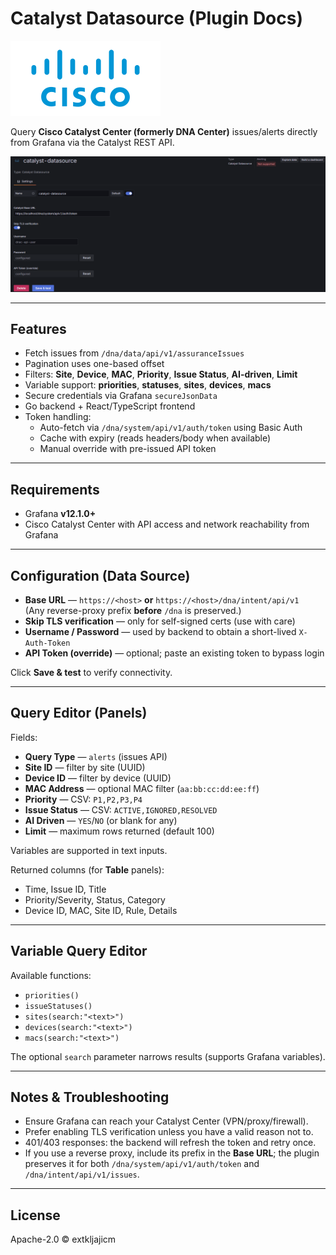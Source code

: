 # Catalyst Datasource (Plugin Docs)

![Logo](https://raw.githubusercontent.com/extkljajicm/grafana-catalyst-datasource/main/src/img/logo.svg)

Query **Cisco Catalyst Center (formerly DNA Center)** issues/alerts directly from Grafana via the Catalyst REST API.

![Screenshot](https://raw.githubusercontent.com/extkljajicm/grafana-catalyst-datasource/main/src/img/screenshot-1.png)

---

## Features

- Fetch issues from `/dna/data/api/v1/assuranceIssues`
- Pagination uses one-based offset
- Filters: **Site**, **Device**, **MAC**, **Priority**, **Issue Status**, **AI-driven**, **Limit**
- Variable support: **priorities**, **statuses**, **sites**, **devices**, **macs**
- Secure credentials via Grafana `secureJsonData`
- Go backend + React/TypeScript frontend
- Token handling:
  - Auto-fetch via `/dna/system/api/v1/auth/token` using Basic Auth
  - Cache with expiry (reads headers/body when available)
  - Manual override with pre-issued API token

---

## Requirements

- Grafana **v12.1.0+**
- Cisco Catalyst Center with API access and network reachability from Grafana

---

## Configuration (Data Source)

- **Base URL** — `https://<host>` **or** `https://<host>/dna/intent/api/v1`  
  (Any reverse-proxy prefix **before** `/dna` is preserved.)
- **Skip TLS verification** — only for self-signed certs (use with care)
- **Username / Password** — used by backend to obtain a short-lived `X-Auth-Token`
- **API Token (override)** — optional; paste an existing token to bypass login

Click **Save & test** to verify connectivity.

---

## Query Editor (Panels)

Fields:
- **Query Type** — `alerts` (issues API)
- **Site ID** — filter by site (UUID)
- **Device ID** — filter by device (UUID)
- **MAC Address** — optional MAC filter (`aa:bb:cc:dd:ee:ff`)
- **Priority** — CSV: `P1,P2,P3,P4`
- **Issue Status** — CSV: `ACTIVE,IGNORED,RESOLVED`
- **AI Driven** — `YES`/`NO` (or blank for any)
- **Limit** — maximum rows returned (default 100)

Variables are supported in text inputs.

Returned columns (for **Table** panels):
- Time, Issue ID, Title
- Priority/Severity, Status, Category
- Device ID, MAC, Site ID, Rule, Details

---

## Variable Query Editor

Available functions:
- `priorities()`
- `issueStatuses()`
- `sites(search:"<text>")`
- `devices(search:"<text>")`
- `macs(search:"<text>")`

The optional `search` parameter narrows results (supports Grafana variables).

---

## Notes & Troubleshooting

- Ensure Grafana can reach your Catalyst Center (VPN/proxy/firewall).
- Prefer enabling TLS verification unless you have a valid reason not to.
- 401/403 responses: the backend will refresh the token and retry once.
- If you use a reverse proxy, include its prefix in the **Base URL**; the plugin preserves it for both `/dna/system/api/v1/auth/token` and `/dna/intent/api/v1/issues`.

---

## License

Apache-2.0 © extkljajicm
